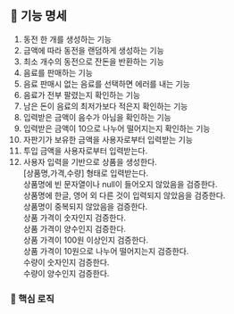 ## 📝 기능 명세

1. 동전 한 개를 생성하는 기능
2. 금액에 따라 동전을 랜덤하게 생성하는 기능
3. 최소 개수의 동전으로 잔돈을 반환하는 기능
4. 음료를 판매하는 기능
5. 음료 판매시 없는 음료를 선택하면 에러를 내는 기능
6. 음료가 전부 팔렸는지 확인하는 기능
7. 남은 돈이 음료의 최저가보다 적은지 확인하는 기능
8. 입력받은 금액이 음수가 아님을 확인하는 기능
9. 입력받은 금액이 10으로 나누어 떨어지는지 확인하는 기능
10. 자판기가 보유한 금액을 사용자로부터 입력받는 기능
11. 투입 금액을 사용자로부터 입력받는다.
12. 사용자 입력을 기반으로 상품을 생성한다.  
    [상품명,가격,수량] 형태로 입력받는다.  
    상품명에 빈 문자열이나 null이 들어오지 않았음을 검증한다.  
    상품명에 한글, 영어 외 다른 것이 입력되지 않았음을 검증한다.  
    상품명이 중복되지 않았음을 검증한다.  
    상품 가격이 숫자인지 검증한다.  
    상품 가격이 양수인지 검증한다.  
    상품 가격이 100원 이상인지 검증한다.  
    상품 가격이 10원으로 나누어 떨어지는지 검증한다.  
    수량이 숫자인지 검증한다.  
    수량이 양수인지 검증한다.

### 📌 핵심 로직